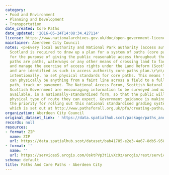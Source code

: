 ```yaml
---
category:
- Food and Environment
- Planning and Development
- Transportation
date_created: Core Paths
date_updated: '2016-05-24T14:08:34.427114'
license: https://www.nationalarchives.gov.uk/doc/open-government-licence/version/3/
maintainer: Aberdeen City Council
notes: <p>Every local authority and National Park authority (access authorities) in
  Scotland is required to draw up a plan for a system of paths (core paths) sufficient
  for the purpose of giving the public reasonable access throughout their area. \r\n\r\nCore
  paths are paths, waterways or any other means of crossing land to facilitate, promote
  and manage the exercise of access rights under the Land Reform (Scotland) Act 2003,
  and are identified as such in access authority core paths plan.\r\n\r\nThere are,
  intentionally, no set physical standards for core paths. This means that core paths
  can physically be anything from a faint line across a field to a fully constructed
  path, track or pavement. The National Access Forum, Scottish Natural Heritage and
  Scottish Government are encouraging information to be surveyed and made publicly
  available, in a nationally-standardised form, so that the public will know what
  physical type of route they can expect. Government guidance is making core paths
  the priority for rolling out this national standardised grading system information,
  which is set out at http://www.pathsforall.org.uk/pfa/creating-paths/path-grading-system.html                                                                                                                                                                                                                                                                                                                                                                                                                                                                                                                                                                                                                                                                                                                                                                                                                                                                                                                                                                                                                                                                                                                                                                                                                                                                                                                                                                                                                 </p>
organization: Aberdeen City Council
original_dataset_link: ' https://data.spatialhub.scot/package/paths_and_core_paths-ac'
records: null
resources:
- format: ZIP
  name: ZIP
  url: https://data.spatialhub.scot/dataset/bab41785-e2e3-4a67-8db5-9581ccc7e5e8/resource/bcee7af7-1414-4720-b558-cd3efb38bb6b/download/core_paths_2009.zip
- format: ''
  name: ''
  url: https://services5.arcgis.com/0sktPVp3t1LvXc9z/arcgis/rest/services/Core_Paths_2009/FeatureServer/0/query?outFields=*&where=1%3D1
schema: default
title: Paths And Core Paths - Aberdeen City
---
```

